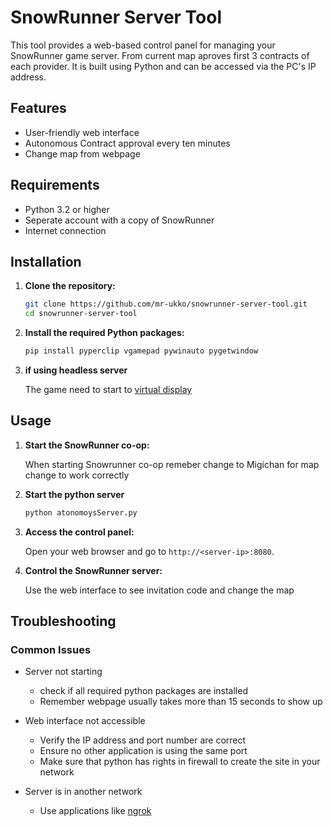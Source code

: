 # SnowRunner Server Tool

This tool provides a web-based control panel for managing your SnowRunner game server. From current map aproves first 3 contracts of each provider. It is built using Python and can be accessed via the PC's IP address. 


## Features

- User-friendly web interface
- Autonomous Contract approval every ten minutes
- Change map from webpage

## Requirements

- Python 3.2 or higher
- Seperate account with a copy of SnowRunner
- Internet connection 

## Installation

1. **Clone the repository:**

    ```sh
    git clone https://github.com/mr-ukko/snowrunner-server-tool.git
    cd snowrunner-server-tool
    ```

2. **Install the required Python packages:**

    ```sh
    pip install pyperclip vgamepad pywinauto pygetwindow
    ```
3. **if using headless server**

    The game need to start to [virtual display](https://github.com/itsmikethetech/Virtual-Display-Driver)

## Usage

1. **Start the SnowRunner co-op:**

	When starting Snowrunner co-op remeber change to Migichan for map change to work correctly  
2. **Start the python server**
    ```sh
    python atonomoysServer.py
    ```

3. **Access the control panel:**

    Open your web browser and go to `http://<server-ip>:8080`.

4. **Control the SnowRunner server:**

    Use the web interface to see invitation code and change the map

## Troubleshooting
 ### Common Issues
   - Server not starting
     - check if all required python packages are installed
     - Remember webpage usually takes more than 15 seconds to show up

   - Web interface not accessible
     - Verify the IP address and port number are correct
     - Ensure no other application is using the same port
     - Make sure that python has rights in firewall to create the site in your network
- Server is in another network
    - Use applications like [ngrok](https://ngrok.com/download)   
